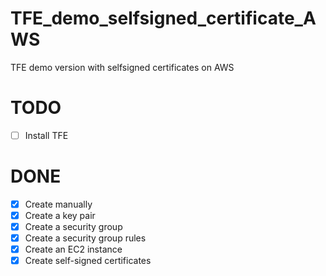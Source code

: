 # TFE_demo_selfsigned_certificate_AWS
TFE demo version with selfsigned certificates on AWS


# TODO
 - [ ] Install TFE 

# DONE
 - [x] Create manually
 - [x] Create a key pair
 - [x] Create a security group
 - [x] Create a security group rules
 - [x] Create an EC2 instance
 - [x] Create self-signed certificates